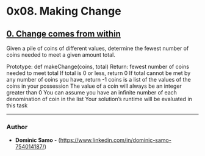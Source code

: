 # 0x08. Making Change

## [0. Change comes from within](./0-making_change.py)

Given a pile of coins of different values, determine the fewest number of coins needed to meet a given amount total.

Prototype: def makeChange(coins, total)
Return: fewest number of coins needed to meet total
If total is 0 or less, return 0
If total cannot be met by any number of coins you have, return -1
coins is a list of the values of the coins in your possession
The value of a coin will always be an integer greater than 0
You can assume you have an infinite number of each denomination of coin in the list
Your solution’s runtime will be evaluated in this task

---

### Author
* **Dominic Samo** - (https://www.linkedin.com/in/dominic-samo-754014187/)
